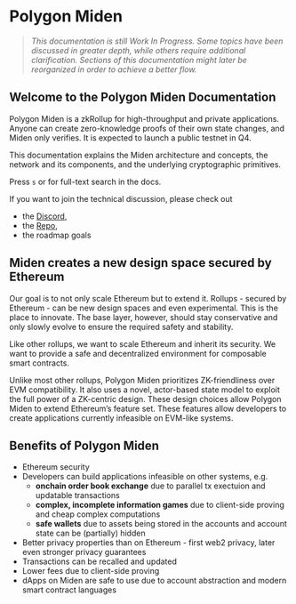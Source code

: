 # Polygon Miden

> *This documentation is still Work In Progress. Some topics have been discussed in greater depth, while others require additional clarification. Sections of this documentation might later be reorganized in order to achieve a better flow.*

## Welcome to the Polygon Miden Documentation
Polygon Miden is a zkRollup for high-throughput and private applications. Anyone can create zero-knowledge proofs of their own state changes, and Miden only verifies. It is expected to launch a public testnet in Q4.

This documentation explains the Miden architecture and concepts, the network and its components, and the underlying cryptographic primitives.

Press `s` or for full-text search in the docs.

If you want to join the technical discussion, please check out

* the [Discord](https://discord.gg/0xpolygondevs),
* the [Repo](https://github.com/0xPolygonMiden),
* the roadmap goals

## Miden creates a new design space secured by Ethereum
Our goal is to not only scale Ethereum but to extend it. Rollups - secured by Ethereum - can be new design spaces and even experimental. This is the place to innovate. The base layer, however, should stay conservative and only slowly evolve to ensure the required safety and stability.

Like other rollups, we want to scale Ethereum and inherit its security. We want to provide a safe and decentralized environment for composable smart contracts.

Unlike most other rollups, Polygon Miden prioritizes ZK-friendliness over EVM compatibility. It also uses a novel, actor-based state model to exploit the full power of a ZK-centric design. These design choices allow Polygon Miden to extend Ethereum’s feature set. These features allow developers to create applications currently infeasible on EVM-like systems.

## Benefits of Polygon Miden

* Ethereum security
* Developers can build applications infeasible on other systems, e.g.
  * **onchain order book exchange** due to parallel tx exectuion and updatable transactions
  * **complex, incomplete information games** due to client-side proving and cheap complex computations
  * **safe wallets** due to assets being stored in the accounts and account state can be (partially) hidden
* Better privacy properties than on Ethereum - first web2 privacy, later even stronger privacy guarantees
* Transactions can be recalled and updated
* Lower fees due to client-side proving
* dApps on Miden are safe to use due to account abstraction and modern smart contract languages
